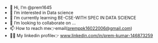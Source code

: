 - 👋 Hi, I’m @prem1645
- 👀 I’m interested in Data science
- 🌱 I’m currently learning BE-CSE-WITH SPEC IN DATA SCIENCE
- 💞️ I’m looking to collaborate on ...
- 📫 How to reach me👉email(premppk16022006@gmail.com)
- 👨‍💻 My linkedin profile👉 www.linkedin.com/in/prem-kumar-146873259


<!---
prem1645/prem1645 is a ✨ special ✨ repository because its `README.md` (this file) appears on your GitHub profile.
You can click the Preview link to take a look at your changes.
--->
